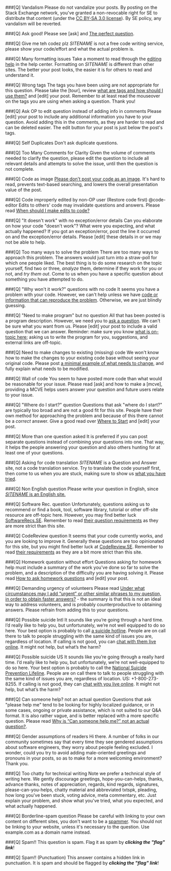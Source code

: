 ###[Q] Vandalism
Please do not vandalize your posts.  By posting on the Stack Exchange network, you've granted a non-revocable right for SE to distribute that content (under the [CC BY-SA 3.0 license](https://creativecommons.org/licenses/by-sa/3.0/)). By SE policy, any vandalism will be reverted.

###[Q] Ask good!
Please see [ask] and [The perfect question](http://codeblog.jonskeet.uk/2010/08/29/writing-the-perfect-question/).

###[Q] Give me teh codez plz
$SITENAME$ is not a free code writing service, please show your code/effort and what the actual problem is.

###[Q] Many formatting issues
Take a moment to read through the [editing help](//$SITEURL$/editing-help) in the help center. Formatting on $SITENAME$ is different than other sites. The better your post looks, the easier it is for others to read and understand it.

###[Q] Wrong tags
The tags you have been using are not appropriate for this question. Please take the [tour], review [what are tags and how should I use them?](//$SITEURL$/help/tagging) and [edit] your post. Remember to at least read the mouseover on the tags you are using when asking a question. Thank you!

###[Q] Ask OP to edit question instead of adding info in comments
Please [edit] your post to include any additional information you have to your question. Avoid adding this in the comments, as they are harder to read and can be deleted easier. The edit button for your post is just below the post's tags.  

###[Q] Self Duplicates
Don't ask duplicate questions.

###[Q] Too Many Comments for Clarity
Given the volume of comments needed to clarify the question, please edit the question to include all relevant details and attempts to solve the issue, until then the question is not complete.

###[Q] Code as image
[Please don't post your code as an image](//meta.stackoverflow.com/q/285551). It's hard to read, prevents text-based searching, and lowers the overall presentation value of the post.

###[Q] Code improperly edited by non-OP user (Restore code first)
@code-editor Edits to others' code may invalidate questions and answers. Please read [When should I make edits to code?](//meta.stackoverflow.com/q/260245)

###[Q] "It doesn't work" with no exception/error details
Can you elaborate on how your code "doesn't work"? What were you expecting, and what actually happened? If you got an exception/error, post the line it occurred on and the exception/error details. Please [edit] these details in or we may not be able to help.

###[Q] Too many ways to solve the problem
There are too many ways to approach this problem. The answers would just turn into a straw-poll for which one people liked. The best thing is to do some research on the topic yourself, find two or three, _analyze_ them, determine if they work for you or not, and _try them out_. Come to us when you have a specific question about something you have attempted to do.

###[Q] "Why won't it work?" questions with no code
It seems you have a problem with your code. However, we can't help unless we have [code or information that can reproduce the problem](//$SITEURL$/help/mcve). Otherwise, we are just blindly guessing.

###[Q] "Need to make program" but no question
All that has been posted is a program description. However, we need you to [ask a question](//$SITEURL$/help/how-to-ask). We can't be sure what you want from us. Please [edit] your post to include a valid question that we can answer. Reminder: make sure you know [what is on-topic here](//$SITEURL$/help/on-topic); asking us to write the program for you, suggestions, and external links are off-topic.

###[Q] Need to make changes to existing (missing) code
We won't know how to make the changes to your existing code base without seeing your original code. Please post [a minimal example of what needs to change](//$SITEURL$/help/mcve), and fully explain what needs to be modified.

###[Q] Wall of code
You seem to have posted more code than what would be reasonable for your issue. Please read [ask] and how to make a [mcve], providing a MCVE helps users answer your question and future users relate to your issue.

###[Q] "Where do I start?" question
Questions that ask "where do I start?" are typically too broad and are not a good fit for this site. People have their own method for approaching the problem and because of this there cannot be a _correct_ answer. Give a good read over [Where to Start](https://softwareengineering.meta.stackexchange.com/questions/6366/where-to-start/6367#6367) and [edit] your post.

###[Q] More than one question asked
It is preferred if you can post separate questions instead of combining your questions into one. That way, it helps the people answering your question and also others hunting for at least one of your questions.

###[Q] Asking for code translation
$SITENAME$ is a Question and Answer site, not a code translation service. Try to translate the code yourself first, then come to us when you are stuck, making sure to show us [what you have tried](//$SITEURL$/help/mcve).

###[Q] Non English question
Please write your question in English, since [$SITENAME$ is an English site.](//meta.stackexchange.com/q/13676)

###[Q] Software Rec. question
Unfortunately, questions asking us to recommend or find a book, tool, software library, tutorial or other off-site resource are off-topic here. However, you may find better luck [SoftwareRecs.SE](//softwarerecs.stackexchange.com/tour). Remember to read [their question requirements](//softwarerecs.stackexchange.com/help/on-topic) as they are more strict than this site.

###[Q] CodeReview question
It seems that your code currently works, and you are looking to improve it. Generally these questions are too opinionated for this site, but you might find better luck at [CodeReview.SE](//codereview.stackexchange.com/tour). Remember to read [their requirements](//codereview.stackexchange.com/help/on-topic) as they are a bit more strict than this site.

###[Q] Homework question without effort
Questions asking for homework help must include a summary of the work you've done so far to solve the problem, and a description of the difficulty you are having solving it. Please read [How to ask homework questions](//meta.stackoverflow.com/questions/334822/how-do-i-ask-and-answer-homework-questions) and [edit] your post.

###[Q] Demanding urgency of volunteers
Please read [Under what circumstances may I add “urgent” or other similar phrases to my question, in order to obtain faster answers?](//meta.stackoverflow.com/q/326569) - the summary is that this is not an ideal way to address volunteers, and is probably counterproductive to obtaining answers. Please refrain from adding this to your questions.

###[Q] Possible suicide Intl
It sounds like you’re going through a hard time. I’d really like to help you, but unfortunately, we’re not well equipped to do so here. Your best option is probably to call [a suicide hotline](//suicide.org/international-suicide-hotlines.html). People are on call there to talk to people struggling with the same kind of issues you are, regardless of location. If calling is not good, you can [chat with them live online](//suicidepreventionlifeline.org/GetHelp/LifelineChat.aspx). It might not help, but what’s the harm?

###[Q] Possible suicide US
It sounds like you’re going through a really hard time. I’d really like to help you, but unfortunately, we’re not well-equipped to do so here. Your best option is probably to call the [National Suicide Prevention Lifeline](//suicidepreventionlifeline.org/). People are on call there to talk to people struggling with the same kind of issues you are, regardless of location. US: +1-800-273-8255. If calling is not good, they can [chat with you live online](http://suicidepreventionlifeline.org/GetHelp/LifelineChat.aspx). It might not help, but what’s the harm?

###[Q] Can someone help? not an actual question
Questions that ask "please help me" tend to be looking for highly localized guidance, or in some cases, ongoing or private assistance, which is not suited to our Q&A format. It is also rather vague, and is better replaced with a more specific question. Please read [Why is “Can someone help me?” not an actual question?](//meta.stackoverflow.com/questions/284236/why-is-can-someone-help-me-not-an-actual-question).

###[Q] Gender assumptions of readers
Hi there. A number of folks in our community sometimes say that every time they see gendered assumptions about software engineers, they worry about people feeling excluded. I wonder, could you try to avoid adding male-oriented greetings and pronouns in your posts, so as to make for a more welcoming environment? Thank you.

###[Q] Too chatty for technical writing
Note we prefer a technical style of writing here. We gently discourage greetings, hope-you-can-helps, thanks, advance thanks, notes of appreciation, regards, kind regards, signatures, please-can-you-helps, chatty material and abbreviated txtspk, pleading, how long you've been stuck, voting advice, meta commentary, etc. Just explain your problem, and show what you've tried, what you expected, and what actually happened.

###[Q] Borderline-spam question
Please be careful with linking to your own content on different sites, you don't want to be a [spammer](//$SITEURL$/help/promotion). You should not be linking to your website, unless it's necessary to the question. Use example.com as a domain name instead.

###[Q] Spam!!
This  question is spam. Flag it as spam by ***clicking the "flag" link***!

###[Q] Spam!! (Punctuation)
This answer contains a hidden link in punctuation. It is spam and should be flagged by ***clicking the "flag" link***!
